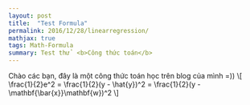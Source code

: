 ```yaml
---
layout: post
title:  "Test Formula"
permalink: 2016/12/28/linearregression/
mathjax: true
tags: Math-Formula
summary: Test thử  <b>Công thức toán</b> 
---
```

Chào các bạn, đây là một công thức toán học trên blog của mình =))
\\[
\frac{1}{2}e^2 = \frac{1}{2}(y - \hat{y})^2 = \frac{1}{2}(y - \mathbf{\bar{x}}\mathbf{w})^2
\\]
